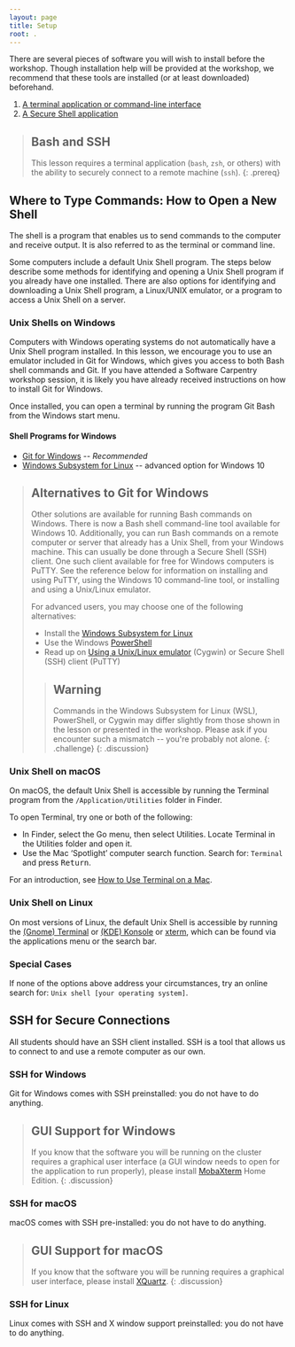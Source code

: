 ```yaml
---
layout: page
title: Setup
root: .
---
```


There are several pieces of software you will wish to install before the
workshop. Though installation help will be provided at the workshop, we
recommend that these tools are installed (or at least downloaded) beforehand.

1. [A terminal application or command-line interface](
   #where-to-type-commands-how-to-open-a-new-shell)
2. [A Secure Shell application](#ssh-for-secure-connections)

> ## Bash and SSH
>
> This lesson requires a terminal application (`bash`, `zsh`, or others) with
> the ability to securely connect to a remote machine (`ssh`).
{: .prereq}

## Where to Type Commands: How to Open a New Shell

The shell is a program that enables us to send commands to the computer and
receive output. It is also referred to as the terminal or command line.

Some computers include a default Unix Shell program. The steps below describe
some methods for identifying and opening a Unix Shell program if you already
have one installed. There are also options for identifying and downloading a
Unix Shell program, a Linux/UNIX emulator, or a program to access a Unix Shell
on a server.

### Unix Shells on Windows

Computers with Windows operating systems do not automatically have a Unix Shell
program installed. In this lesson, we encourage you to use an emulator included
in Git for Windows, which gives you access to both Bash shell commands and Git.
If you have attended a Software Carpentry workshop session, it is likely you
have already received instructions on how to install Git for Windows.

Once installed, you can open a terminal by running the program Git Bash from
the Windows start menu.

#### Shell Programs for Windows

* [Git for Windows][git4win] -- *Recommended*
* [Windows Subsystem for Linux][ms-wsl] -- advanced option for Windows 10

> ## Alternatives to Git for Windows
>
> Other solutions are available for running Bash commands on Windows. There is
> now a Bash shell command-line tool available for Windows 10. Additionally,
> you can run Bash commands on a remote computer or server that already has a
> Unix Shell, from your Windows machine. This can usually be done through a
> Secure Shell (SSH) client. One such client available for free for Windows
> computers is PuTTY. See the reference below for information on installing and
> using PuTTY, using the Windows 10 command-line tool, or installing and using
> a Unix/Linux emulator.
>
> For advanced users, you may choose one of the following alternatives:
>
> * Install the [Windows Subsystem for Linux][ms-wsl]
> * Use the Windows [PowerShell][ms-shell]
> * Read up on [Using a Unix/Linux emulator][unix-emulator] (Cygwin) or Secure
>   Shell (SSH) client (PuTTY)
>
> > ## Warning
> >
> > Commands in the Windows Subsystem for Linux (WSL), PowerShell, or Cygwin
> > may differ slightly from those shown in the lesson or presented in the
> > workshop. Please ask if you encounter such a mismatch -- you're
> > probably not alone.
> {: .challenge}
{: .discussion}

### Unix Shell on macOS

On macOS, the default Unix Shell is accessible by running the Terminal program
from the `/Application/Utilities` folder in Finder.

To open Terminal, try one or both of the following:

* In Finder, select the Go menu, then select Utilities. Locate Terminal in the
  Utilities folder and open it.
* Use the Mac ‘Spotlight’ computer search function. Search for: `Terminal` and
  press <kbd>Return</kbd>.

For an introduction, see [How to Use Terminal on a Mac][mac-terminal].

### Unix Shell on Linux

On most versions of Linux, the default Unix Shell is accessible by running the
[(Gnome) Terminal](https://help.gnome.org/users/gnome-terminal/stable/) or
[(KDE) Konsole](https://konsole.kde.org/) or
[xterm](https://en.wikipedia.org/wiki/Xterm), which can be found via the
applications menu or the search bar.

### Special Cases

If none of the options above address your circumstances, try an online search
for: `Unix shell [your operating system]`.

## SSH for Secure Connections

All students should have an SSH client installed. SSH is a tool that allows us
to connect to and use a remote computer as our own.

### SSH for Windows

Git for Windows comes with SSH preinstalled: you do not have to do anything.

> ## GUI Support for Windows
>
> If you know that the software you will be running on the cluster requires a
> graphical user interface (a GUI window needs to open for the application to
> run properly), please install [MobaXterm](https://mobaxterm.mobatek.net) Home
> Edition.
{: .discussion}

### SSH for macOS

macOS comes with SSH pre-installed: you do not have to do anything.

> ## GUI Support for macOS
>
> If you know that the software you will be running requires a graphical user
> interface, please install [XQuartz](https://www.xquartz.org).
{: .discussion}

### SSH for Linux

Linux comes with SSH and X window support preinstalled: you do not have to do
anything.

<!-- links -->
[git4win]: https://gitforwindows.org/
[mac-terminal]: https://www.macworld.co.uk/feature/mac-software/how-use-terminal-on-mac-3608274/
[ms-wsl]: https://docs.microsoft.com/en-us/windows/wsl/install-win10
[ms-shell]: https://docs.microsoft.com/en-us/powershell/scripting/learn/remoting/ssh-remoting-in-powershell-core?view=powershell-7
[mobax-gen]: https://mobaxterm.mobatek.net/documentation.html
[unix-emulator]: https://faculty.smu.edu/reynolds/unixtut/windows.html
[wsl]: https://docs.microsoft.com/en-us/windows/wsl/install-win10
